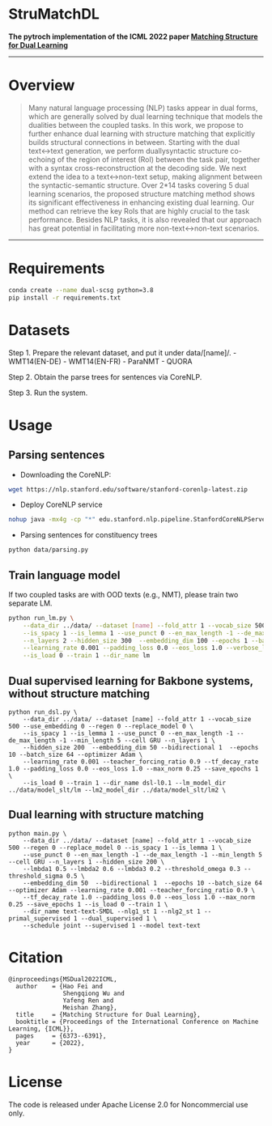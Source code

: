 # StruMatchDL

**The pytroch implementation of the ICML 2022 paper [Matching Structure for Dual Learning](https://proceedings.mlr.press/v162/fei22a.html)**

------------

# Overview

>  Many natural language processing (NLP) tasks appear in dual forms, which are generally solved by dual learning technique that models the dualities between the coupled tasks. In this work, we propose to further enhance dual learning with structure matching that explicitly builds structural connections in between. Starting with the dual text↔text generation, we perform duallysyntactic structure co-echoing of the region of interest (RoI) between the task pair, together with a syntax cross-reconstruction at the decoding side. We next extend the idea to a text↔non-text setup, making alignment between the syntactic-semantic structure. Over 2*14 tasks covering 5 dual learning scenarios, the proposed structure matching method shows its significant effectiveness in enhancing existing dual learning. Our method can retrieve the key RoIs that are highly crucial to the
task performance. Besides NLP tasks, it is also revealed that our approach has great potential in facilitating more non-text↔non-text scenarios.



--------------

# Requirements

```bash
conda create --name dual-scsg python=3.8
pip install -r requirements.txt
```



# Datasets


Step 1. Prepare the relevant dataset, and put it under data/[name]/.
    - WMT14(EN-DE)
    - WMT14(EN-FR)
    - ParaNMT
    - QUORA

Step 2. Obtain the parse trees for sentences via CoreNLP.

Step 3. Run the system.



# Usage


## Parsing sentences

- Downloading the CoreNLP:

```bash
wget https://nlp.stanford.edu/software/stanford-corenlp-latest.zip
```

- Deploy CoreNLP service

```bash
nohup java -mx4g -cp "*" edu.stanford.nlp.pipeline.StanfordCoreNLPServer -port 8083 -timeout 15000 > 1.log 2>&1 &
```

- Parsing sentences for constituency trees

```bash
python data/parsing.py
```



## Train language model
If two coupled tasks are with OOD texts (e.g., NMT), please train two separate LM.

```bash
python run_lm.py \
    --data_dir ../data/ --dataset [name] --fold_attr 1 --vocab_size 500 --regen 0 --replace_model 0 \
    --is_spacy 1 --is_lemma 1 --use_punct 0 --en_max_length -1 --de_max_length -1 --min_length 5 --cell GRU \
    --n_layers 2 --hidden_size 300  --embedding_dim 100 --epochs 1 --batch_size 32 --optimizer Adam \
    --learning_rate 0.001 --padding_loss 0.0 --eos_loss 1.0 --verbose_level 1 --save_epochs 1 \
    --is_load 0 --train 1 --dir_name lm
```

## Dual supervised learning for Bakbone systems, without structure matching


```
python run_dsl.py \
    --data_dir ../data/ --dataset [name] --fold_attr 1 --vocab_size 500 --use_embedding 0 --regen 0 --replace_model 0 \
    --is_spacy 1 --is_lemma 1 --use_punct 0 --en_max_length -1 --de_max_length -1 --min_length 5 --cell GRU --n_layers 1 \
    --hidden_size 200  --embedding_dim 50 --bidirectional 1  --epochs 10 --batch_size 64 --optimizer Adam \
    --learning_rate 0.001 --teacher_forcing_ratio 0.9 --tf_decay_rate 1.0 --padding_loss 0.0 --eos_loss 1.0 --max_norm 0.25 --save_epochs 1 \
    --is_load 0 --train 1 --dir_name dsl-l0.1 --lm_model_dir ../data/model_slt/lm --lm2_model_dir ../data/model_slt/lm2 \
```

## Dual learning with structure matching

```
python main.py \
    --data_dir ../data/ --dataset [name] --fold_attr 1 --vocab_size 500 --regen 0 --replace_model 0 --is_spacy 1 --is_lemma 1 \
    --use_punct 0 --en_max_length -1 --de_max_length -1 --min_length 5 --cell GRU --n_layers 1 --hidden_size 200 \
    --lmbda1 0.5 --lmbda2 0.6 --lmbda3 0.2 --threshold_omega 0.3 --threshold_sigma 0.5 \
    --embedding_dim 50  --bidirectional 1  --epochs 10 --batch_size 64 --optimizer Adam --learning_rate 0.001 --teacher_forcing_ratio 0.9 \
    --tf_decay_rate 1.0 --padding_loss 0.0 --eos_loss 1.0 --max_norm 0.25 --save_epochs 1 --is_load 0 --train 1 \
    --dir_name text-text-SMDL --nlg1_st 1 --nlg2_st 1 --primal_supervised 1 --dual_supervised 1 \
    --schedule joint --supervised 1 --model text-text
```


# Citation

```
@inproceedings{MSDual2022ICML,
  author    = {Hao Fei and
               Shengqiong Wu and
               Yafeng Ren and
               Meishan Zhang},
  title     = {Matching Structure for Dual Learning},
  booktitle = {Proceedings of the International Conference on Machine Learning, {ICML}},
  pages     = {6373--6391},
  year      = {2022},
}
```



# License

The code is released under Apache License 2.0 for Noncommercial use only. 
